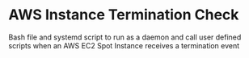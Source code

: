 # AWS Instance Termination Check

Bash file and systemd script to run as a daemon and call user defined scripts when an AWS EC2 Spot Instance receives a termination event

